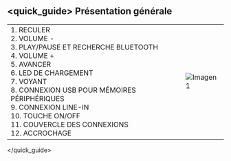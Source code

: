 ## <quick_guide> Présentation générale

|  |  |
|:-------|:-------|
|1.	RECULER <br> 2. VOLUME - <br> 3. PLAY/PAUSE ET RECHERCHE BLUETOOTH <br> 4. VOLUME + <br> 5. AVANCER  <br> 6.	LED DE CHARGEMENT <br> 7. VOYANT <br> 8. CONNEXION USB POUR MÉMOIRES PÉRIPHÉRIQUES <br> 9. CONNEXION LINE-IN <br> 10. TOUCHE ON/OFF  <br> 11. COUVERCLE DES CONNEXIONS <br> 12. ACCROCHAGE <br> |![Imagen1](http://static.energysistem.com/images/manuals/39692/539828f7e58f9.jpg)|
</quick_guide>
